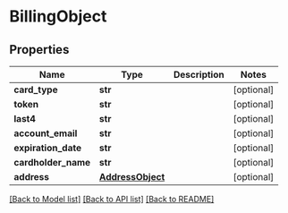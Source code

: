 # BillingObject

## Properties
Name | Type | Description | Notes
------------ | ------------- | ------------- | -------------
**card_type** | **str** |  | [optional] 
**token** | **str** |  | [optional] 
**last4** | **str** |  | [optional] 
**account_email** | **str** |  | [optional] 
**expiration_date** | **str** |  | [optional] 
**cardholder_name** | **str** |  | [optional] 
**address** | [**AddressObject**](AddressObject.md) |  | [optional] 

[[Back to Model list]](../README.md#documentation-for-models) [[Back to API list]](../README.md#documentation-for-api-endpoints) [[Back to README]](../README.md)


